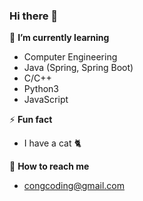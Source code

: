 ### Hi there 👋

🌱 **I’m currently learning**
- Computer Engineering
- Java (Spring, Spring Boot)
- C/C++
- Python3
- JavaScript

⚡ **Fun fact**
- I have a cat 🐈

💌 **How to reach me**
- congcoding@gmail.com

<!--
**congcoding/congcoding** is a ✨ _special_ ✨ repository because its `README.md` (this file) appears on your GitHub profile.

Here are some ideas to get you started:

👩🏻‍💻 **I belong to**
- Sungshin Women's University
- 42SEOUL

- 🔭 I’m currently working on
- 👯 I’m looking to collaborate on ...
- 🤔 I’m looking for help with ...
- 💬 Ask me about ...
- 😄 Pronouns: ...
-->

